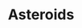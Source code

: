 ---
layout: experiment 
title: Asteroids
tags: experiment
category: experiment
liveurl: http://archive.section9.co.uk/asteroids
strapline: A processing.js remake of the classic game 'Asteroids'. You can play it right now in your browser.
strapimage: asteroids.png
---